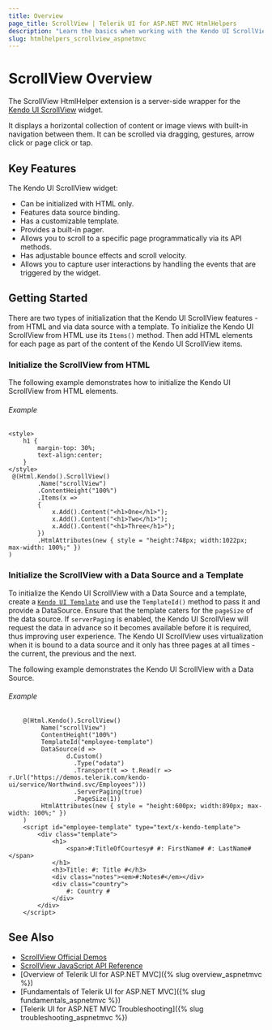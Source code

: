 ```yaml
---
title: Overview
page_title: ScrollView | Telerik UI for ASP.NET MVC HtmlHelpers
description: "Learn the basics when working with the Kendo UI ScrollView for ASP.NET MVC."
slug: htmlhelpers_scrollview_aspnetmvc
---
```


# ScrollView Overview

The ScrollView HtmlHelper extension is a server-side wrapper for the [Kendo UI ScrollView](https://demos.telerik.com/kendo-ui/scrollview/index) widget.

It displays a horizontal collection of content or image views with built-in navigation between them. It can be scrolled via dragging, gestures, arrow click or page click or tap.

## Key Features

The Kendo UI ScrollView widget:

* Can be initialized with HTML only.
* Features data source binding.
* Has a customizable template.
* Provides a built-in pager.
* Allows you to scroll to a specific page programmatically via its API methods.
* Has adjustable bounce effects and scroll velocity.
* Allows you to capture user interactions by handling the events that are triggered by the widget.

## Getting Started

There are two types of initialization that the Kendo UI ScrollView features - from HTML and via data source with a template. To initialize the Kendo UI ScrollView from HTML use its `Items()` method. Then add HTML elements for each page as part of the content of the Kendo UI ScrollView items.

### Initialize the ScrollView from HTML

The following example demonstrates how to initialize the Kendo UI ScrollView from HTML elements.

###### Example

```
<style>
    h1 {
        margin-top: 30%;
        text-align:center;
    }
</style>
 @(Html.Kendo().ScrollView()
        .Name("scrollView")
        .ContentHeight("100%")
        .Items(x =>
        {
            x.Add().Content("<h1>One</h1>");
            x.Add().Content("<h1>Two</h1>");
            x.Add().Content("<h1>Three</h1>");
        })
        .HtmlAttributes(new { style = "height:748px; width:1022px; max-width: 100%;" })
)
```

### Initialize the ScrollView with a Data Source and a Template

To initialize the Kendo UI ScrollView with a Data Source and a template, create a [`Kendo UI Template`](https://docs.telerik.com/kendo-ui/framework/templates/overview) and use the `TemplateId()` method to pass it and provide a DataSource. Ensure that the template caters for the `pageSize` of the data source. If `serverPaging` is enabled, the Kendo UI ScrollView will request the data in advance so it becomes available before it is required, thus improving user experience. The Kendo UI ScrollView uses virtualization when it is bound to a data source and it only has three pages at all times - the current, the previous and the next.

The following example demonstrates the Kendo UI ScrollView with a Data Source.

###### Example

```
    @(Html.Kendo().ScrollView()
         Name("scrollView")
         ContentHeight("100%")
         TemplateId("employee-template")
         DataSource(d =>
                d.Custom()
                  .Type("odata")
                  .Transport(t => t.Read(r => r.Url("https://demos.telerik.com/kendo-ui/service/Northwind.svc/Employees")))
                  .ServerPaging(true)
                  .PageSize(1))
         HtmlAttributes(new { style = "height:600px; width:890px; max-width: 100%;" })
    )
    <script id="employee-template" type="text/x-kendo-template">
        <div class="template">
            <h1>
                <span>#:TitleOfCourtesy# #: FirstName# #: LastName# </span>
            </h1>
            <h3>Title: #: Title #</h3>
            <div class="notes"><em>#:Notes#</em></div>
            <div class="country">
                #: Country #
            </div>
        </div>
    </script>
```

## See Also

* [ScrollView Official Demos](https://demos.telerik.com/aspnet-MVC/scrollview/index)
* [ScrollView JavaScript API Reference](https://docs.telerik.com/kendo-ui/api/javascript/ui/scrollview)
* [Overview of Telerik UI for ASP.NET MVC]({% slug overview_aspnetmvc %})
* [Fundamentals of Telerik UI for ASP.NET MVC]({% slug fundamentals_aspnetmvc %})
* [Telerik UI for ASP.NET MVC Troubleshooting]({% slug troubleshooting_aspnetmvc %})
